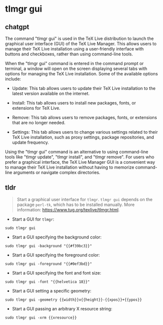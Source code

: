 # tlmgr gui 
## chatgpt 
The command "tlmgr gui" is used in the TeX Live distribution to launch the graphical user interface (GUI) of the TeX Live Manager. This allows users to manage their TeX Live installation using a user-friendly interface with buttons and checkboxes, rather than using command-line tools.

When the "tlmgr gui" command is entered in the command prompt or terminal, a window will open on the screen displaying several tabs with options for managing the TeX Live installation. Some of the available options include:

- Update: This tab allows users to update their TeX Live installation to the latest version available on the internet.

- Install: This tab allows users to install new packages, fonts, or extensions for TeX Live.

- Remove: This tab allows users to remove packages, fonts, or extensions that are no longer needed.

- Settings: This tab allows users to change various settings related to their TeX Live installation, such as proxy settings, package repositories, and update frequency.

Using the "tlmgr gui" command is an alternative to using command-line tools like "tlmgr update", "tlmgr install", and "tlmgr remove". For users who prefer a graphical interface, the TeX Live Manager GUI is a convenient way to manage their TeX Live installation without having to memorize command-line arguments or navigate complex directories. 

## tldr 
 
> Start a graphical user interface for `tlmgr`.
> `tlmgr gui` depends on the package `perl-tk`, which has to be installed manually.
> More information: <https://www.tug.org/texlive/tlmgr.html>.

- Start a GUI for `tlmgr`:

`sudo tlmgr gui`

- Start a GUI specifying the background color:

`sudo tlmgr gui -background "{{#f39bc3}}"`

- Start a GUI specifying the foreground color:

`sudo tlmgr gui -foreground "{{#0ef3bd}}"`

- Start a GUI specifying the font and font size:

`sudo tlmgr gui -font "{{helvetica 18}}"`

- Start a GUI setting a specific geometry:

`sudo tlmgr gui -geometry {{width}}x{{height}}-{{xpos}}+{{ypos}}`

- Start a GUI passing an arbitrary X resource string:

`sudo tlmgr gui -xrm {{xresource}}`
